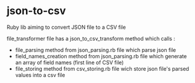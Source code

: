 # json-to-csv
Ruby lib aiming to convert JSON file to a CSV file

file_transformer file has a json_to_csv_transform method which calls :
- file_parsing method from json_parsing.rb file which parse json file
- field_names_creation method from json_parsing.rb file which generate an array of field names (first line of CSV file)
- file_storing method from csv_storing.rb file wich store json file's parsed values into a csv file
